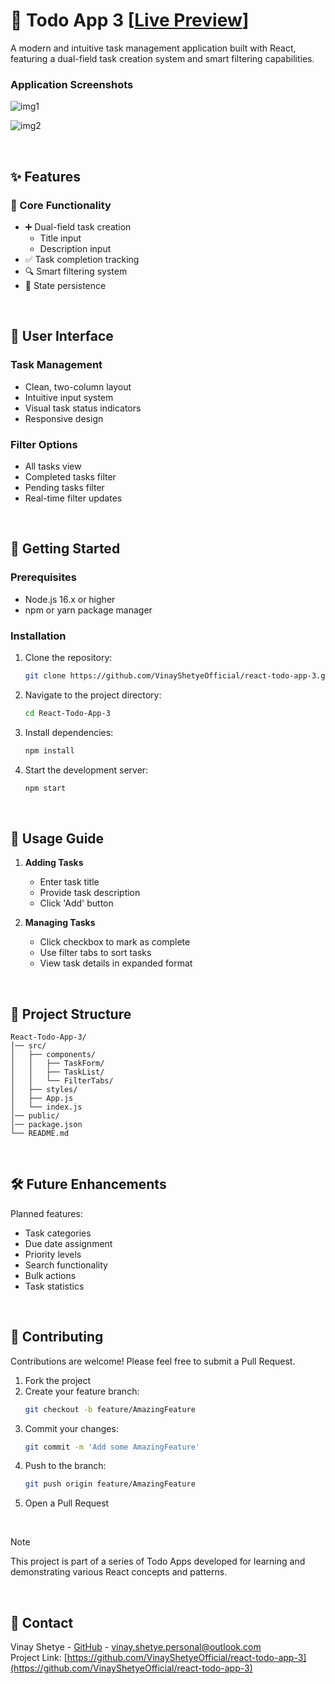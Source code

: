 # 📝 Todo App 3 [[Live Preview](https://todo-app-live3.netlify.app/)]

A modern and intuitive task management application built with React, featuring a dual-field task creation system and smart filtering capabilities.

### Application Screenshots

![img1](https://github.com/user-attachments/assets/6a880dfe-8390-45f1-a718-e6c763f6b666)

![img2](https://github.com/user-attachments/assets/8a7b34fc-4af8-4464-aad1-109e050b2479)

<br>

## ✨ Features

### 🎯 Core Functionality

- ➕ Dual-field task creation
  - Title input
  - Description input
- ✅ Task completion tracking
- 🔍 Smart filtering system
- 💾 State persistence

<br>

## 🎨 User Interface

### Task Management
- Clean, two-column layout
- Intuitive input system
- Visual task status indicators
- Responsive design

### Filter Options
- All tasks view
- Completed tasks filter
- Pending tasks filter
- Real-time filter updates

<br>

## 🚀 Getting Started

### Prerequisites

- Node.js 16.x or higher
- npm or yarn package manager

### Installation

1. Clone the repository:
   ```sh
   git clone https://github.com/VinayShetyeOfficial/react-todo-app-3.git
   ```
2. Navigate to the project directory:
   ```sh
   cd React-Todo-App-3
   ```
3. Install dependencies:
   ```sh
   npm install
   ```
4. Start the development server:
   ```sh
   npm start
   ```

<br>

## 📱 Usage Guide

1. **Adding Tasks**
   - Enter task title
   - Provide task description
   - Click 'Add' button

2. **Managing Tasks**
   - Click checkbox to mark as complete
   - Use filter tabs to sort tasks
   - View task details in expanded format

<br>

## 📁 Project Structure

```
React-Todo-App-3/
│── src/
│   ├── components/
│   │   ├── TaskForm/
│   │   ├── TaskList/
│   │   └── FilterTabs/
│   ├── styles/
│   ├── App.js
│   └── index.js
│── public/
│── package.json
└── README.md
```

<br>

## 🛠️ Future Enhancements

Planned features:

- Task categories
- Due date assignment
- Priority levels
- Search functionality
- Bulk actions
- Task statistics

<br>

## 🤝 Contributing

Contributions are welcome! Please feel free to submit a Pull Request.

1. Fork the project
2. Create your feature branch:
   ```sh
   git checkout -b feature/AmazingFeature
   ```
3. Commit your changes:
   ```sh
   git commit -m 'Add some AmazingFeature'
   ```
4. Push to the branch:
   ```sh
   git push origin feature/AmazingFeature
   ```
5. Open a Pull Request

<br>

> [!NOTE]  
> This project is part of a series of Todo Apps developed for learning and demonstrating various React concepts and patterns.

<br>

## 📧 Contact

Vinay Shetye - [GitHub](https://github.com/VinayShetyeOfficial) - vinay.shetye.personal@outlook.com <br>
Project Link: [https://github.com/VinayShetyeOfficial/react-todo-app-3](https://github.com/VinayShetyeOfficial/react-todo-app-3)
